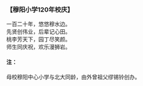 ### 【穆阳小学120年校庆】

一百二十年，悠悠穆水边。  
先贤创伟业，后辈记心田。  
桃李芳天下，园丁尽笑颜。  
师生同庆祝，欢乐漫狮岩。

#### 注：
母校穆阳中心小学与北大同龄，由外曾祖父缪锡铃创办。
